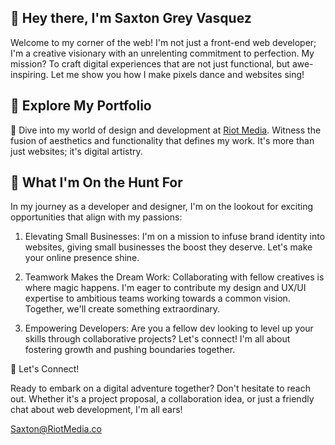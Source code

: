 ## 👋 Hey there, I'm Saxton Grey Vasquez
Welcome to my corner of the web! I'm not just a front-end web developer; I'm a creative visionary with an unrelenting commitment to perfection. My mission? To craft digital experiences that are not just functional, but awe-inspiring. Let me show you how I make pixels dance and websites sing!

## 🚀 Explore My Portfolio
🌟 Dive into my world of design and development at <a href="https://www.riotmedia.co/">Riot Media</a>.  Witness the fusion of aesthetics and functionality that defines my work. It's more than just websites; it's digital artistry.

## 🤝 What I'm On the Hunt For

In my journey as a developer and designer, I'm on the lookout for exciting opportunities that align with my passions:

1.    Elevating Small Businesses: I'm on a mission to infuse brand identity into websites, giving small businesses the boost they deserve. Let's make your online presence shine.

2.    Teamwork Makes the Dream Work: Collaborating with fellow creatives is where magic happens. I'm eager to contribute my design and UX/UI expertise to ambitious teams working towards a common vision. Together, we'll create something extraordinary.

3.  Empowering Developers: Are you a fellow dev looking to level up your skills through collaborative projects? Let's connect! I'm all about fostering growth and pushing boundaries together.

📢 Let's Connect!

Ready to embark on a digital adventure together? Don't hesitate to reach out. Whether it's a project proposal, a collaboration idea, or just a friendly chat about web development, I'm all ears!

Saxton@RiotMedia.co



